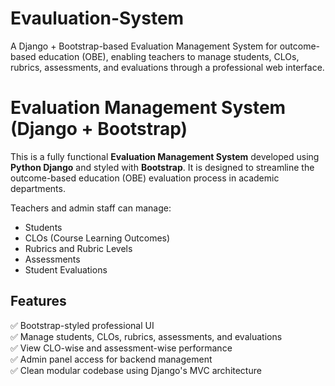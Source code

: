 # Evauluation-System
A Django + Bootstrap-based Evaluation Management System for outcome-based education (OBE), enabling teachers to manage students, CLOs, rubrics, assessments, and evaluations through a professional web interface.


# Evaluation Management System (Django + Bootstrap)

This is a fully functional **Evaluation Management System** developed using **Python Django** and styled with **Bootstrap**. It is designed to streamline the outcome-based education (OBE) evaluation process in academic departments. 

Teachers and admin staff can manage:
- Students
- CLOs (Course Learning Outcomes)
- Rubrics and Rubric Levels
- Assessments
- Student Evaluations

## Features

✅ Bootstrap-styled professional UI  
✅ Manage students, CLOs, rubrics, assessments, and evaluations  
✅ View CLO-wise and assessment-wise performance  
✅ Admin panel access for backend management  
✅ Clean modular codebase using Django's MVC architecture

